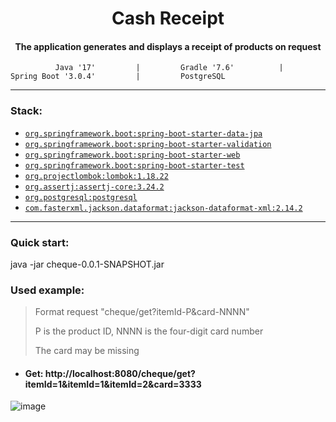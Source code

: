 <h1 align="center">Cash Receipt</h1>

<h4 align="center">The application generates and displays a receipt of products on request </h4>


              Java '17'         |         Gradle '7.6'          |         Spring Boot '3.0.4'         |         PostgreSQL          
---
### Stack:

- [`org.springframework.boot:spring-boot-starter-data-jpa`]()
- [`org.springframework.boot:spring-boot-starter-validation`]()
- [`org.springframework.boot:spring-boot-starter-web`]()
- [`org.springframework.boot:spring-boot-starter-test`]()
- [`org.projectlombok:lombok:1.18.22`]()
- [`org.assertj:assertj-core:3.24.2`]()
- [`org.postgresql:postgresql`]()
- [`com.fasterxml.jackson.dataformat:jackson-dataformat-xml:2.14.2`]()
---

### Quick start:

java -jar cheque-0.0.1-SNAPSHOT.jar

### Used example:

> Format request "cheque/get?itemId-P&card-NNNN"
> 
> P is the product ID, NNNN is the four-digit card number
> 
> The card may be missing

- #### Get: http://localhost:8080/cheque/get?itemId=1&itemId=1&itemId=2&card=3333
![image](https://user-images.githubusercontent.com/100039077/224175445-efaa885e-6931-4839-946c-0862cb7cb217.png)